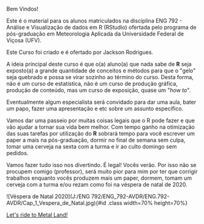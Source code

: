 Bem Vindos!

Este é o material para os alunos matriculados na disciplina ENG 792 - Análise e Visualização de dados em R (RStudio) ofertada pelo programa de pós-graduação em Meteorologia Aplicada da Universidade Federal de Viçosa (UFV).

Este Curso foi criado e é ofertado por Jackson Rodrigues.

A ideia principal deste curso é que o(a) aluno(a) que nada sabe de **R** seja exposto(a) a grande quantidade de conceitos e métodos para que o "gelo" seja quebrado e possa se virar sozinho ao término do curso. Desta forma, não é um curso de estatística, não é um curso de produção gráfica, produção de conteúdo, mas um curso de exposição, quase um "*how to*".

Eventualmente algum especialista será convidado para dar uma aula, bater um papo, fazer uma apresentação e etc sobre um assunto específico.

Vamos dar uma passeio por muitas coisas legais que o R pode fazer e que vão ajudar a tornar sua vida bem melhor. Com tempo  ganho na otimização das suas tarefas por utilização do **R** sobrará tempo para você escrever um paper a mais na pós-graduação, dormir no final de semana sem culpa, tomar uma cerveja na sexta com a turma e ir ao culto domingo sem pedidos. 

Vamos fazer tudo isso nos divertindo. É legal! Vocês verão. Por isso não se procupem comigo (professor), será muito pior para mim por ter que corrigir trabalhos enquanto vocês produzem mais um paper, dormem, tomam um cerveja com a turma e/ou rezam como foi na véspera de natal de 2020.

![Véspera de Natal 2020](J:/ENG 792/ENG_792-AVDR/ENG.792-AVDR/Cap_1_Vespera_de_Natal.jpg){#id .class width=70% height=70%}

[Let's ride to Metal Land!](https://www.youtube.com/watch?v=N8E4s8yAoX4&ab_channel=MassacrationOficial)